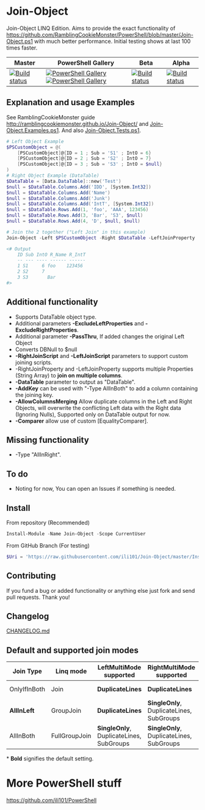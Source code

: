 # Join-Object
Join-Object LINQ Edition.
Aims to provide the exact functionality of https://github.com/RamblingCookieMonster/PowerShell/blob/master/Join-Object.ps1 with much better performance.
Initial testing shows at last 100 times faster.

| Master | PowerShell Gallery | Beta | Alpha |
|--------|--------------------|------|-------|
|[![Build status](https://ci.appveyor.com/api/projects/status/sk2d54q6q85i1ejm/branch/master?svg=true)](https://ci.appveyor.com/project/ili101/join-object)|[![PowerShell Gallery](https://img.shields.io/powershellgallery/v/Join-Object.svg)](https://www.powershellgallery.com/packages/Join-Object/) [![PowerShell Gallery](https://img.shields.io/powershellgallery/dt/Join-Object.svg)](https://www.powershellgallery.com/packages/Join-Object/)|[![Build status](https://ci.appveyor.com/api/projects/status/sk2d54q6q85i1ejm/branch/Beta?svg=true)](https://ci.appveyor.com/project/ili101/join-object)|[![Build status](https://ci.appveyor.com/api/projects/status/sk2d54q6q85i1ejm/branch/Alpha?svg=true)](https://ci.appveyor.com/project/ili101/join-object)|

## Explanation and usage Examples
See RamblingCookieMonster guide http://ramblingcookiemonster.github.io/Join-Object/ and [Join-Object.Examples.ps1](https://github.com/ili101/Join-Object/blob/master/Examples/Join-Object.Examples.ps1).
And also [Join-Object.Tests.ps1](https://github.com/ili101/Join-Object/blob/master/Tests/Join-Object.Tests.ps1).

``` PowerShell
# Left Object Example
$PSCustomObject = @(
    [PSCustomObject]@{ID = 1 ; Sub = 'S1' ; IntO = 6}
    [PSCustomObject]@{ID = 2 ; Sub = 'S2' ; IntO = 7}
    [PSCustomObject]@{ID = 3 ; Sub = 'S3' ; IntO = $null}
)
# Right Object Example (DataTable)
$DataTable = [Data.DataTable]::new('Test')
$null = $DataTable.Columns.Add('IDD', [System.Int32])
$null = $DataTable.Columns.Add('Name')
$null = $DataTable.Columns.Add('Junk')
$null = $DataTable.Columns.Add('IntT', [System.Int32])
$null = $DataTable.Rows.Add(1, 'foo', 'AAA', 123456)
$null = $DataTable.Rows.Add(3, 'Bar', 'S3', $null)
$null = $DataTable.Rows.Add(4, 'D', $null, $null)

# Join the 2 together ("Left Join" in this example)
Join-Object -Left $PSCustomObject -Right $DataTable -LeftJoinProperty 'ID' -RightJoinProperty 'IDD' -ExcludeRightProperties 'Junk' -Prefix 'R_' | Format-Table

<# Output
    ID Sub IntO R_Name R_IntT
    -- --- ---- ------ ------
    1 S1     6 foo    123456
    2 S2     7
    3 S3       Bar
#>
```

## Additional functionality
* Supports DataTable object type.
* Additional parameters **-ExcludeLeftProperties** and **-ExcludeRightProperties**.
* Additional parameter **-PassThru**, If added changes the original Left Object
* Converts DBNull to $null
* **-RightJoinScript** and **-LeftJoinScript** parameters to support custom joining scripts.
* -RightJoinProperty and -LeftJoinProperty supports multiple Properties (String Array) to **join on multiple columns**.
* **-DataTable** parameter to output as "DataTable".
* **-AddKey** can be used with "-Type AllInBoth" to add a column containing the joining key.
* **-AllowColumnsMerging** Allow duplicate columns in the Left and Right Objects, will overwrite the conflicting Left data with the Right data (Ignoring Nulls), Supported only on DataTable output for now.
* **-Comparer** allow use of custom [EqualityComparer].

## Missing functionality
* -Type "AllInRight".

## To do
* Noting for now, You can open an Issues if something is needed.

## Install
From repository (Recommended)
```PowerShell
Install-Module -Name Join-Object -Scope CurrentUser
```
From GitHub Branch (For testing)
```PowerShell
$Uri = 'https://raw.githubusercontent.com/ili101/Join-Object/master/Install.ps1'; & ([Scriptblock]::Create((irm $Uri))) -FromGitHub $Uri
```

## Contributing
If you fund a bug or added functionality or anything else just fork and send pull requests. Thank you!

##  Changelog
[CHANGELOG.md](https://github.com/ili101/Join-Object/blob/master/CHANGELOG.md)

## Default and supported join modes
| Join Type     | Linq mode     | LeftMultiMode supported                   | RightMultiMode supported                  | PassThru              |
|---------------|---------------|-------------------------------------------|-------------------------------------------|-----------------------|
| OnlyIfInBoth  | Join          | **DuplicateLines**                        | **DuplicateLines**                        | Not Supported         |
| **AllInLeft** | GroupJoin     | **DuplicateLines**                        | **SingleOnly**, DuplicateLines, SubGroups | SingleOnly, SubGroups |
| AllInBoth     | FullGroupJoin | **SingleOnly**, DuplicateLines, SubGroups | **SingleOnly**, DuplicateLines, SubGroups | Not Supported         |

\* **Bold** signifies the default setting.

# More PowerShell stuff
https://github.com/ili101/PowerShell